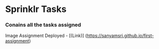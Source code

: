 # Sprinklr Tasks

### Conains all the tasks assigned

Image Assignment Deployed - [(Link)] (https://sanyamsri.github.io/first-assignment)
